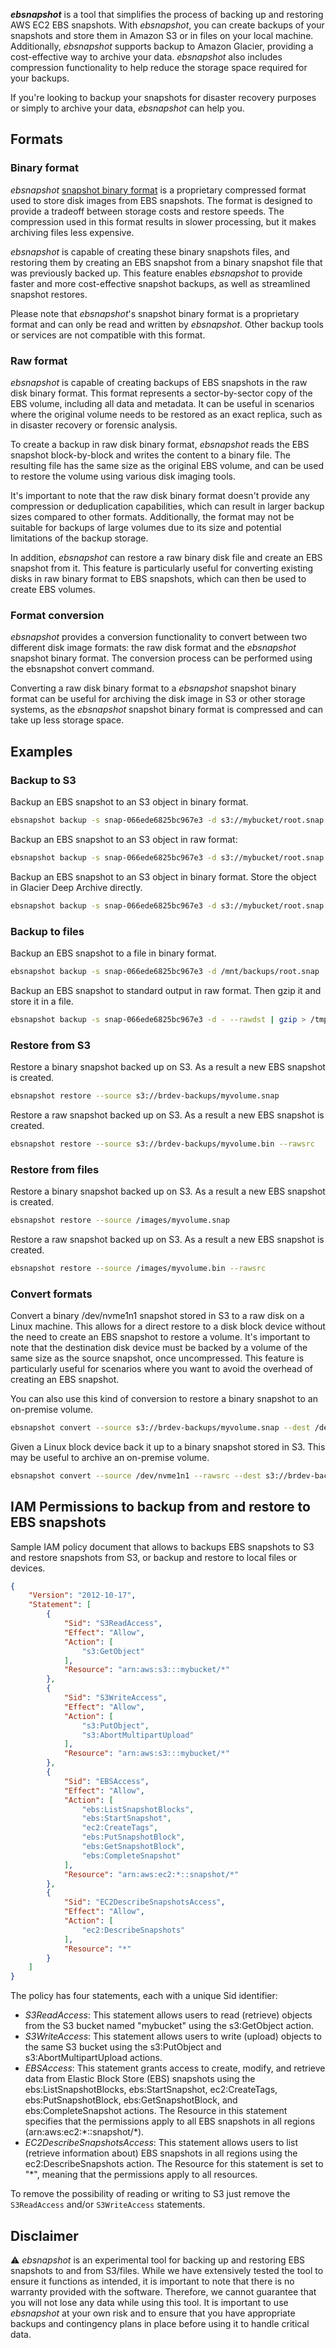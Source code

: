 **_ebsnapshot_** is a tool that simplifies the process of backing up and restoring AWS EC2 EBS snapshots. With _ebsnapshot_, you can create backups of your snapshots and store them in Amazon S3 or in files on your local machine. Additionally, _ebsnapshot_ supports backup to Amazon Glacier, providing a cost-effective way to archive your data. _ebsnapshot_ also includes compression functionality to help reduce the storage space required for your backups.

If you're looking to backup your snapshots for disaster recovery purposes or simply to archive your data, _ebsnapshot_ can help you.

## Formats
### Binary format
_ebsnapshot_ [snapshot binary format](./docs/snapshot_format.md) is a proprietary compressed format used to store disk images from EBS snapshots. The format is designed to provide a tradeoff between storage costs and restore speeds. The compression used in this format results in slower processing, but it makes archiving files less expensive.

_ebsnapshot_ is capable of creating these binary snapshots files, and restoring them by creating an EBS snapshot from a binary snapshot file that was previously backed up. This feature enables _ebsnapshot_ to provide faster and more cost-effective snapshot backups, as well as streamlined snapshot restores.

Please note that _ebsnapshot_'s snapshot binary format is a proprietary format and can only be read and written by _ebsnapshot_. Other backup tools or services are not compatible with this format.

### Raw format
_ebsnapshot_ is capable of creating backups of EBS snapshots in the raw disk binary format. This format represents a sector-by-sector copy of the EBS volume, including all data and metadata. It can be useful in scenarios where the original volume needs to be restored as an exact replica, such as in disaster recovery or forensic analysis.

To create a backup in raw disk binary format, _ebsnapshot_ reads the EBS snapshot block-by-block and writes the content to a binary file. The resulting file has the same size as the original EBS volume, and can be used to restore the volume using various disk imaging tools.

It's important to note that the raw disk binary format doesn't provide any compression or deduplication capabilities, which can result in larger backup sizes compared to other formats. Additionally, the format may not be suitable for backups of large volumes due to its size and potential limitations of the backup storage.

In addition, _ebsnapshot_ can restore a raw binary disk file and create an EBS snapshot from it. This feature is particularly useful for converting existing disks in raw binary format to EBS snapshots, which can then be used to create EBS volumes.

### Format conversion

_ebsnapshot_ provides a conversion functionality to convert between two different disk image formats: the raw disk format and the _ebsnapshot_ snapshot binary format. The conversion process can be performed using the ebsnapshot convert command.

Converting a raw disk binary format to a _ebsnapshot_ snapshot binary format can be useful for archiving the disk image in S3 or other storage systems, as the _ebsnapshot_ snapshot binary format is compressed and can take up less storage space. 

## Examples

### Backup to S3

Backup an EBS snapshot to an S3 object in binary format.

````sh
ebsnapshot backup -s snap-066ede6825bc967e3 -d s3://mybucket/root.snap
````

Backup an EBS snapshot to an S3 object in raw format:

````sh
ebsnapshot backup -s snap-066ede6825bc967e3 -d s3://mybucket/root.snap --rawdst
````

Backup an EBS snapshot to an S3 object in binary format. Store the object in Glacier Deep Archive directly.

````sh
ebsnapshot backup -s snap-066ede6825bc967e3 -d s3://mybucket/root.snap --storage-class DEEP_ARCHIVE
````

### Backup to files

Backup an EBS snapshot to a file in binary format.

````sh
ebsnapshot backup -s snap-066ede6825bc967e3 -d /mnt/backups/root.snap
````

Backup an EBS snapshot to standard output in raw format. Then gzip it and store it in a file.

````sh
ebsnapshot backup -s snap-066ede6825bc967e3 -d - --rawdst | gzip > /tmp/backup.bin.gz
````

### Restore from S3

Restore a binary snapshot backed up on S3. As a result a new EBS snapshot is created.

```sh
ebsnapshot restore --source s3://brdev-backups/myvolume.snap
```

Restore a raw snapshot backed up on S3. As a result a new EBS snapshot is created.

```sh
ebsnapshot restore --source s3://brdev-backups/myvolume.bin --rawsrc
```

### Restore from files

Restore a binary snapshot backed up on S3. As a result a new EBS snapshot is created.

```sh
ebsnapshot restore --source /images/myvolume.snap
```

Restore a raw snapshot backed up on S3. As a result a new EBS snapshot is created.

```sh
ebsnapshot restore --source /images/myvolume.bin --rawsrc
```

### Convert formats

Convert a binary /dev/nvme1n1 snapshot stored in S3 to a raw disk on a Linux machine. This allows for a direct restore to a disk block device without the need to create an EBS snapshot to restore a volume. It's important to note that the destination disk device must be backed by a volume of the same size as the source snapshot, once uncompressed. This feature is particularly useful for scenarios where you want to avoid the overhead of creating an EBS snapshot.

You can also use this kind of conversion to restore a binary snapshot to an on-premise volume.
 
```sh
ebsnapshot convert --source s3://brdev-backups/myvolume.snap --dest /dev/nvme1n1 --rawdst
```

Given a Linux block device back it up to a binary snapshot stored in S3. This may be useful to archive an on-premise volume.

```sh
ebsnapshot convert --source /dev/nvme1n1 --rawsrc --dest s3://brdev-backups/myvolume.snap
```


## IAM Permissions to backup from and restore to EBS snapshots

Sample IAM policy document that allows to backups EBS snapshots to S3 and restore snapshots from S3, or backup and restore to local files or devices.


```json
{
    "Version": "2012-10-17",
    "Statement": [
        {
            "Sid": "S3ReadAccess",
            "Effect": "Allow",
            "Action": [
                "s3:GetObject"
            ],
            "Resource": "arn:aws:s3:::mybucket/*"
        },
        {
            "Sid": "S3WriteAccess",
            "Effect": "Allow",
            "Action": [
                "s3:PutObject",
                "s3:AbortMultipartUpload"
            ],
            "Resource": "arn:aws:s3:::mybucket/*"
        },
        {
            "Sid": "EBSAccess",
            "Effect": "Allow",
            "Action": [
                "ebs:ListSnapshotBlocks",
                "ebs:StartSnapshot",
                "ec2:CreateTags",
                "ebs:PutSnapshotBlock",
                "ebs:GetSnapshotBlock",
                "ebs:CompleteSnapshot"
            ],
            "Resource": "arn:aws:ec2:*::snapshot/*"
        },
        {
            "Sid": "EC2DescribeSnapshotsAccess",
            "Effect": "Allow",
            "Action": [
                "ec2:DescribeSnapshots"
            ],
            "Resource": "*"
        }
    ]
}
```

The policy has four statements, each with a unique Sid identifier:

* _S3ReadAccess_: This statement allows users to read (retrieve) objects from the S3 bucket named "mybucket" using the s3:GetObject action.
* _S3WriteAccess_: This statement allows users to write (upload) objects to the same S3 bucket using the s3:PutObject and s3:AbortMultipartUpload actions.
* _EBSAccess_: This statement grants access to create, modify, and retrieve data from Elastic Block Store (EBS) snapshots using the ebs:ListSnapshotBlocks, ebs:StartSnapshot, ec2:CreateTags, ebs:PutSnapshotBlock, ebs:GetSnapshotBlock, and ebs:CompleteSnapshot actions. The Resource in this statement specifies that the permissions apply to all EBS snapshots in all regions (arn:aws:ec2:\*::snapshot/*).
* _EC2DescribeSnapshotsAccess_: This statement allows users to list (retrieve information about) EBS snapshots in all regions using the ec2:DescribeSnapshots action. The Resource for this statement is set to "*", meaning that the permissions apply to all resources.

To remove the possibility of reading or writing to S3 just remove the `S3ReadAccess` and/or `S3WriteAccess` statements.

## Disclaimer

:warning: _ebsnapshot_ is an experimental tool for backing up and restoring EBS snapshots to and from S3/files. While we have extensively tested the tool to ensure it functions as intended, it is important to note that there is no warranty provided with the software. Therefore, we cannot guarantee that you will not lose any data while using this tool. It is important to use _ebsnapshot_ at your own risk and to ensure that you have appropriate backups and contingency plans in place before using it to handle critical data.